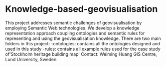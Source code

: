 # Knowledge-based-geovisualisation
This project addresses semantic challenges of geovisualisation by employing Semantic Web technologies. We develop a knowledge representation approach coupling ontologies and semantic rules for representing and using the geovisualisation knowledge.
There are two main folders in this project:
	-ontologies: contains all the ontologies designed and used in this study
	-rules: contains all example rules used for the case study of'Stockholm heritage building map'
Contact:
Weiming Huang
GIS Centre, Lund University, Sweden